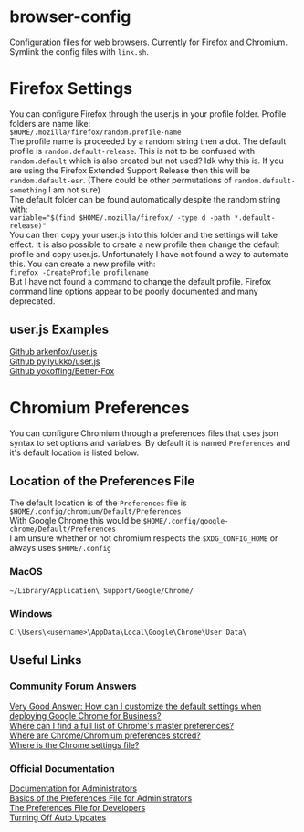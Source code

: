 # browser-config
Configuration files for web browsers. Currently for Firefox and Chromium.
Symlink the config files with `link.sh`.

# Firefox Settings
You can configure Firefox through the user.js in your profile folder.
Profile folders are name like:<br  />
`$HOME/.mozilla/firefox/random.profile-name`<br  />
The profile name is proceeded by a random string then a dot.
The default profile is `random.default-release`.
This is not to be confused with `random.default`
which is also created but not used? Idk why this is.
If you are using the Firefox Extended Support Release then this will be `random.default-esr`.
(There could be other permutations of `random.default-something` I am not sure)<br  />
The default folder can be found automatically despite the random string with:<br  />
`variable="$(find $HOME/.mozilla/firefox/ -type d -path *.default-release)"`<br  />
You can then copy your user.js into this folder and the settings will take effect.
It is also possible to create a new profile then change the default profile and copy user.js.
Unfortunately I have not found a way to automate this.
You can create a new profile with:<br  />
`firefox -CreateProfile profilename`<br  />
But I have not found a command to change the default profile.
Firefox command line options appear to be poorly documented and many deprecated.

## user.js Examples
[Github arkenfox/user.js](https://github.com/arkenfox/user.js)<br  />
[Github pyllyukko/user.js](https://github.com/pyllyukko/user.js)<br  />
[Github yokoffing/Better-Fox](https://github.com/yokoffing/Better-Fox)<br  />

# Chromium Preferences
You can configure Chromium through a preferences files that uses json syntax to set options and variables.
By default it is named `Preferences` and it's default location is listed below.

## Location of the Preferences File
The default location is of the `Preferences` file is `$HOME/.config/chromium/Default/Preferences`<br  />
With Google Chrome this would be `$HOME/.config/google-chrome/Default/Preferences`<br  />
I am unsure whether or not chromium respects the `$XDG_CONFIG_HOME` or always uses `$HOME/.config`<br  />
### MacOS
`~/Library/Application\ Support/Google/Chrome/`<br  />
### Windows
`C:\Users\<username>\AppData\Local\Google\Chrome\User Data\`<br  />

## Useful Links
### Community Forum Answers
[Very Good Answer: How can I customize the default settings when deploying Google Chrome for Business?](https://serverfault.com/questions/635202/how-can-i-customize-the-default-settings-when-deploying-google-chrome-for-busine/635203#635203)<br  />
[Where can I find a full list of Chrome's master preferences?](https://superuser.com/questions/773614/where-can-i-find-a-full-list-of-chromes-master-preferences)<br  />
[Where are Chrome/Chromium preferences stored?](https://askubuntu.com/questions/23620/where-are-chrome-chromium-preferences-stored-to-force-chrome-uniformity-in-fon)<br  />
[Where is the Chrome settings file?](https://superuser.com/questions/149032/where-is-the-chrome-settings-file)<br  />
### Official Documentation
[Documentation for Administrators](https://www.chromium.org/administrators)<br  />
[Basics of the Preferences File for Administrators](https://www.chromium.org/administrators/configuring-other-preferences)<br  />
[The Preferences File for Developers](https://www.chromium.org/developers/design-documents/preferences)<br  />
[Turning Off Auto Updates](https://www.chromium.org/administrators/turning-off-auto-updates)<br  />
